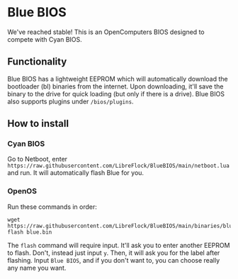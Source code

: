 # Blue BIOS
We've reached stable!
This is an OpenComputers BIOS designed to compete with Cyan BIOS.
## Functionality
Blue BIOS has a lightweight EEPROM which will automatically download the bootloader (bl) binaries from the internet. Upon downloading, it'll save the binary to the drive for quick loading (but only if there is a drive). Blue BIOS also supports plugins under `/bios/plugins`.
## How to install
### Cyan BIOS
Go to Netboot, enter `https://raw.githubusercontent.com/LibreFlock/BlueBIOS/main/netboot.lua` and run. It will automatically flash Blue for you.
### OpenOS
Run these commands in order:
```
wget https://raw.githubusercontent.com/LibreFlock/BlueBIOS/main/binaries/blue.bin
flash blue.bin
```
The `flash` command will require input. It'll ask you to enter another EEPROM to flash. Don't, instead just input `y`. Then, it will ask you for the label after flashing. Input `Blue BIOS`, and if you don't want to, you can choose really any name you want.
